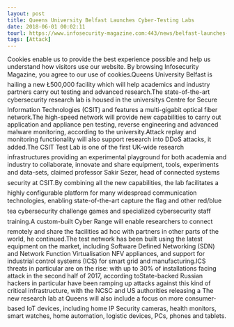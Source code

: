 ```yaml
---
layout: post
title: Queens University Belfast Launches Cyber-Testing Labs
date: 2018-06-01 00:02:11
tourl: https://www.infosecurity-magazine.com:443/news/belfast-launches-cybertesting-labs/
tags: [Attack]
---
```

Cookies enable us to provide the best experience possible and help us understand how visitors use our website. By browsing Infosecurity Magazine, you agree to our use of cookies.Queens University Belfast is hailing a new Ł500,000 facility which will help academics and industry partners carry out testing and advanced research.The state-of-the-art cybersecurity research lab is housed in the universitys Centre for Secure Information Technologies (CSIT) and features a multi-gigabit optical fiber network.The high-speed network will provide new capabilities to carry out application and appliance pen testing, reverse engineering and advanced malware monitoring, according to the university.Attack replay and monitoring functionality will also support research into DDoS attacks, it added.The CSIT Test Lab is one of the first UK-wide research infrastructures providing an experimental playground for both academia and industry to collaborate, innovate and share equipment, tools, experiments and data-sets, claimed professor Sakir Sezer, head of connected systems security at CSIT.By combining all the new capabilities, the lab facilitates a highly configurable platform for many widespread communication technologies, enabling state-of-the-art capture the flag and other red/blue tea cybersecurity challenge games and specialized cybersecurity staff training.A custom-built Cyber Range will enable researchers to connect remotely and share the facilities ad hoc with partners in other parts of the world, he continued.The test network has been built using the latest equipment on the market, including Software Defined Networking (SDN) and Network Function Virtualisation NFV appliances, and support for industrial control systems (ICS) for smart grid and manufacturing.ICS threats in particular are on the rise: with up to 30% of installations facing attack in the second half of 2017, according toState-backed Russian hackers in particular have been ramping up attacks against this kind of critical infrastructure, with the NCSC and US authorities releasing a The new research lab at Queens will also include a focus on more consumer-based IoT devices, including home IP Security cameras, health monitors, smart watches, home automation, logistic devices, PCs, phones and tablets.